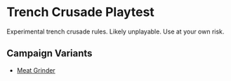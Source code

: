 # Trench Crusade Playtest

Experimental trench crusade rules. Likely unplayable. Use at your own risk.

## Campaign Variants

* [Meat Grinder](meatgrinder-campaign.md)